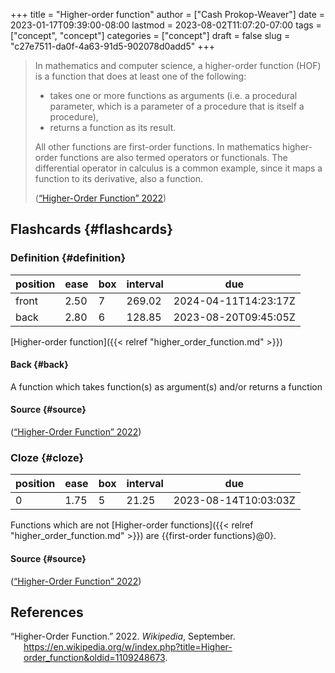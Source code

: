 +++
title = "Higher-order function"
author = ["Cash Prokop-Weaver"]
date = 2023-01-17T09:39:00-08:00
lastmod = 2023-08-02T11:07:20-07:00
tags = ["concept", "concept"]
categories = ["concept"]
draft = false
slug = "c27e7511-da0f-4a63-91d5-902078d0add5"
+++

> In mathematics and computer science, a higher-order function (HOF) is a function that does at least one of the following:
>
> -   takes one or more functions as arguments (i.e. a procedural parameter, which is a parameter of a procedure that is itself a procedure),
> -   returns a function as its result.
>
> All other functions are first-order functions. In mathematics higher-order functions are also termed operators or functionals. The differential operator in calculus is a common example, since it maps a function to its derivative, also a function.
>
> (<a href="#citeproc_bib_item_1">“Higher-Order Function” 2022</a>)


## Flashcards {#flashcards}


### Definition {#definition}

| position | ease | box | interval | due                  |
|----------|------|-----|----------|----------------------|
| front    | 2.50 | 7   | 269.02   | 2024-04-11T14:23:17Z |
| back     | 2.80 | 6   | 128.85   | 2023-08-20T09:45:05Z |

[Higher-order function]({{< relref "higher_order_function.md" >}})


#### Back {#back}

A function which takes function(s) as argument(s) and/or returns a function


#### Source {#source}

(<a href="#citeproc_bib_item_1">“Higher-Order Function” 2022</a>)


### Cloze {#cloze}

| position | ease | box | interval | due                  |
|----------|------|-----|----------|----------------------|
| 0        | 1.75 | 5   | 21.25    | 2023-08-14T10:03:03Z |

Functions which are not [Higher-order functions]({{< relref "higher_order_function.md" >}}) are {{first-order functions}@0}.


#### Source {#source}

(<a href="#citeproc_bib_item_1">“Higher-Order Function” 2022</a>)

## References

<style>.csl-entry{text-indent: -1.5em; margin-left: 1.5em;}</style><div class="csl-bib-body">
  <div class="csl-entry"><a id="citeproc_bib_item_1"></a>“Higher-Order Function.” 2022. <i>Wikipedia</i>, September. <a href="https://en.wikipedia.org/w/index.php?title=Higher-order_function&oldid=1109248673">https://en.wikipedia.org/w/index.php?title=Higher-order_function&#38;oldid=1109248673</a>.</div>
</div>
